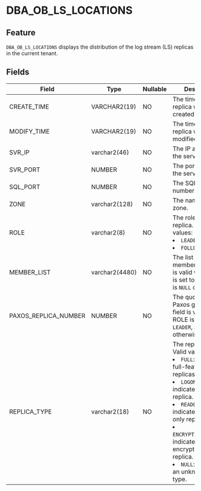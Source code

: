DBA_OB_LS_LOCATIONS
========================================

Feature
-----------------------

`DBA_OB_LS_LOCATIONS` displays the distribution of the log stream (LS) replicas in the current tenant.

Fields
-------------------------



| Field                | Type           | Nullable | Description                                                                                                                                                                                                                                                                                    |
|----------------------|----------------|----------|------------------------------------------------------------------------------------------------------------------------------------------------------------------------------------------------------------------------------------------------------------------------------------------------|
| CREATE_TIME          | VARCHAR2(19)   | NO       | The time when the replica was created.                                                                                                                                                                                                                                                         |
| MODIFY_TIME          | VARCHAR2(19)   | NO       | The time when the replica was modified.                                                                                                                                                                                                                                                        |
| SVR_IP               | varchar2(46)   | NO       | The IP address of the server.                                                                                                                                                                                                                                                                  |
| SVR_PORT             | NUMBER         | NO       | The port number of the server.                                                                                                                                                                                                                                                                 |
| SQL_PORT             | NUMBER         | NO       | The SQL port number.                                                                                                                                                                                                                                                                           |
| ZONE                 | varchar2(128)  | NO       | The name of the zone.                                                                                                                                                                                                                                                                          |
| ROLE                 | varchar2(8)    | NO       | The role of the replica. Valid values: <li> `LEADER`   <li> `FOLLOWER`                                                                                                                                                                                                                         |
| MEMBER_LIST          | varchar2(4480) | NO       | The list of replica members. This field is valid when ROLE is set to `LEADER`, and is `NULL` otherwise.                                                                                                                                                                                        |
| PAXOS_REPLICA_NUMBER | NUMBER         | NO       | The quorum of a Paxos group. This field is valid when ROLE is set to `LEADER`, and is `NULL` otherwise.                                                                                                                                                                                        |
| REPLICA_TYPE         | varchar2(18)   | NO       | The replica type. Valid values: <li> `FULL`: indicates full-featured replicas.   <li> `LOGONLY`: indicates a log replica.   <li> `READONLY`: indicates a read-only replica.   <li> `ENCRYPTION_LOGONLY`: indicates an encrypted log replica.   <li> `NULL`: indicates an unknown replica type. |


